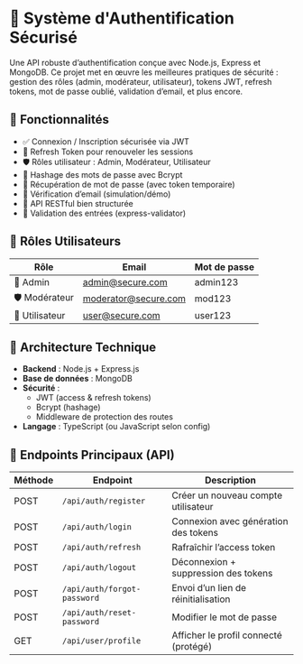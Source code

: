 # 🔐 Système d'Authentification Sécurisé

Une API robuste d’authentification conçue avec Node.js, Express et MongoDB. Ce projet met en œuvre les meilleures pratiques de sécurité : gestion des rôles (admin, modérateur, utilisateur), tokens JWT, refresh tokens, mot de passe oublié, validation d’email, et plus encore.

## 🧩 Fonctionnalités

- ✅ Connexion / Inscription sécurisée via JWT
- 🔄 Refresh Token pour renouveler les sessions
- 🛡️ Rôles utilisateur : Admin, Modérateur, Utilisateur
- 🔐 Hashage des mots de passe avec Bcrypt
- 📧 Récupération de mot de passe (avec token temporaire)
- 🧪 Vérification d’email (simulation/démo)
- 🧱 API RESTful bien structurée
- 🧼 Validation des entrées (express-validator)

## 👥 Rôles Utilisateurs

| Rôle        | Email                     | Mot de passe |
|-------------|---------------------------|--------------|
| 👑 Admin     | admin@secure.com          | admin123     |
| 🛡️ Modérateur | moderator@secure.com       | mod123       |
| 👤 Utilisateur | user@secure.com            | user123      |

## 🧠 Architecture Technique

- **Backend** : Node.js + Express.js
- **Base de données** : MongoDB
- **Sécurité** :
  - JWT (access & refresh tokens)
  - Bcrypt (hashage)
  - Middleware de protection des routes
- **Langage** : TypeScript (ou JavaScript selon config)

## 🔌 Endpoints Principaux (API)

| Méthode | Endpoint                 | Description                           |
|--------|--------------------------|---------------------------------------|
| POST   | `/api/auth/register`     | Créer un nouveau compte utilisateur   |
| POST   | `/api/auth/login`        | Connexion avec génération des tokens  |
| POST   | `/api/auth/refresh`      | Rafraîchir l’access token             |
| POST   | `/api/auth/logout`       | Déconnexion + suppression des tokens  |
| POST   | `/api/auth/forgot-password` | Envoi d’un lien de réinitialisation  |
| POST   | `/api/auth/reset-password`  | Modifier le mot de passe             |
| GET    | `/api/user/profile`      | Afficher le profil connecté (protégé) |
  
